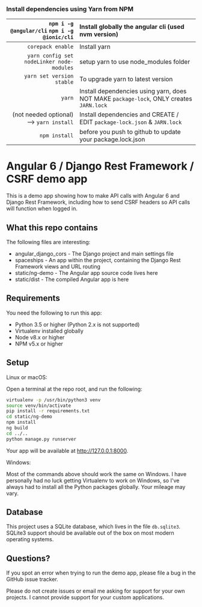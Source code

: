 ### Install dependencies using Yarn from NPM
|                  `npm i -g @angular/cli` `npm i -g @ionic/cli` |  Install globally the angular cli (used nvm version)                        |
|------------------------------------------:|:----------------------------------------------------------------------------------------|
|                         `corepack enable` | Install yarn                                                                            |
| `yarn config set nodeLinker node-modules` | setup yarn to use node_modules folder                                                   |
|                 `yarn set version stable` | To upgrade yarn to latest version                                                       |
|                                    `yarn` | Install dependencies using yarn, does NOT MAKE `package-lock`, ONLY creates `JARN.lock` |
| (not needed optional) -->  `yarn install` | Install dependencies and CREATE / EDIT `package-lock.json` & `JARN.lock`                |
|                             `npm install` | before you push to github to update your package.lock.json                              |


# Angular 6 / Django Rest Framework / CSRF demo app

This is a demo app showing how to make API calls with Angular 6 and Django Rest Framework, including how to send CSRF headers so API calls will function when logged in.

## What this repo contains

The following files are interesting:

* angular_django_cors - The Django project and main settings file
* spaceships - An app within the project, containing the Django Rest Framework views and URL routing
* static/ng-demo - The Angular app source code lives here
* static/dist - The compiled Angular app is here

## Requirements

You need the following to run this app:

* Python 3.5 or higher (Python 2.x is not supported)
* Virtualenv installed globally
* Node v8.x or higher
* NPM v5.x or higher

## Setup

Linux or macOS:

Open a terminal at the repo root, and run the following:

```bash
virtualenv -p /usr/bin/python3 venv
source venv/bin/activate
pip install -r requirements.txt
cd static/ng-demo
npm install
ng build
cd ../..
python manage.py runserver
```

Your app will be available at http://127.0.0.1:8000.

Windows:
 
Most of the commands above should work the same on Windows. I have personally had no luck getting Virtualenv to work on Windows, so I've always had to install all the Python packages globally. Your mileage may vary.

## Database

This project uses a SQLite database, which lives in the file `db.sqlite3`. SQLite3 support should be available out of the box on most modern operating systems. 

## Questions?

If you spot an error when trying to run the demo app, please file a bug in the GitHub issue tracker.

Please do not create issues or email me asking for support for your own projects. I cannot provide support for your custom applications.